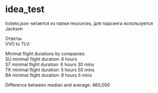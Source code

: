 # idea_test
tickets.json читается из папки resources, для парсинга используется Jackson

Ответы:\
VVO to TLV:

Minimal flight durations by companies:\
SU minimal flight duration: 6 hours\
S7 minimal flight duration: 6 hours 30 mins\
TK minimal flight duration: 5 hours 50 mins\
BA minimal flight duration: 8 hours 5 mins

Difference between median and average: 460,000
